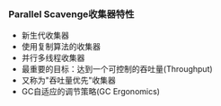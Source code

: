 ### Parallel Scavenge收集器特性 ###
* 新生代收集器
* 使用复制算法的收集器
* 并行多线程收集器
* 最重要的目标：达到一个可控制的吞吐量(Throughput)
* 又称为"吞吐量优先"收集器
* GC自适应的调节策略(GC Ergonomics)